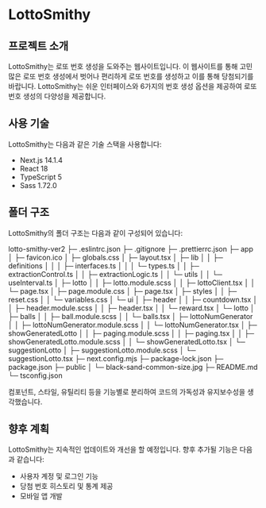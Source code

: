 # LottoSmithy

## 프로젝트 소개

LottoSmithy는 로또 번호 생성을 도와주는 웹사이트입니다. 이 웹사이트를 통해 고민 많은 로또 번호 생성에서 벗어나 편리하게 로또 번호를 생성하고 이를 통해 당첨되기를 바랍니다. LottoSmithy는 쉬운 인터페이스와 6가지의 번호 생성 옵션을 제공하여 로또 번호 생성의 다양성을 제공합니다.

## 사용 기술

LottoSmithy는 다음과 같은 기술 스택을 사용합니다:

- Next.js 14.1.4
- React 18
- TypeScript 5
- Sass 1.72.0

## 폴더 구조

LottoSmithy의 폴더 구조는 다음과 같이 구성되어 있습니다:

lotto-smithy-ver2
├─ .eslintrc.json
├─ .gitignore
├─ .prettierrc.json
├─ app
│ ├─ favicon.ico
│ ├─ globals.css
│ ├─ layout.tsx
│ ├─ lib
│ │ ├─ definitions
│ │ │ ├─ interfaces.ts
│ │ │ └─ types.ts
│ │ ├─ extractionControl.ts
│ │ ├─ extractionLogic.ts
│ │ └─ utils
│ │ └─ useInterval.ts
│ ├─ lotto
│ │ ├─ lotto.module.scss
│ │ ├─ lottoClient.tsx
│ │ └─ page.tsx
│ ├─ page.module.css
│ ├─ page.tsx
│ ├─ styles
│ │ ├─ reset.css
│ │ └─ variables.css
│ └─ ui
│ ├─ header
│ │ ├─ countdown.tsx
│ │ ├─ header.module.scss
│ │ ├─ header.tsx
│ │ └─ reward.tsx
│ └─ lotto
│ ├─ balls
│ │ ├─ ball.module.scss
│ │ └─ balls.tsx
│ ├─ lottoNumGenerator
│ │ ├─ lottoNumGenerator.module.scss
│ │ └─ lottoNumGenerator.tsx
│ ├─ showGeneratedLotto
│ │ ├─ paging.module.scss
│ │ ├─ paging.tsx
│ │ ├─ showGeneratedLotto.module.scss
│ │ └─ showGeneratedLotto.tsx
│ └─ suggestionLotto
│ ├─ suggestionLotto.module.scss
│ └─ suggestionLotto.tsx
├─ next.config.mjs
├─ package-lock.json
├─ package.json
├─ public
│ └─ black-sand-common-size.jpg
├─ README.md
└─ tsconfig.json

컴포넌트, 스타일, 유틸리티 등을 기능별로 분리하여 코드의 가독성과 유지보수성을 생각했습니다.

## 향후 계획

LottoSmithy는 지속적인 업데이트와 개선을 할 예정입니다. 향후 추가될 기능은 다음과 같습니다:

- 사용자 계정 및 로그인 기능
- 당첨 번호 히스토리 및 통계 제공
- 모바일 앱 개발
